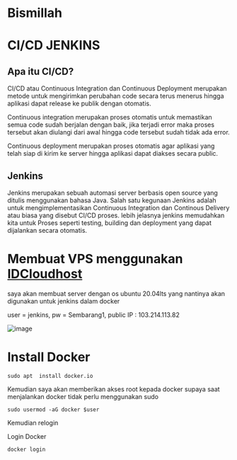 # Bismillah

# CI/CD JENKINS

## Apa itu CI/CD?

CI/CD atau Continuous Integration dan Continuous Deployment merupakan metode untuk mengirimkan perubahan code secara terus menerus hingga aplikasi dapat release ke publik dengan otomatis.

Continuous integration merupakan proses otomatis untuk memastikan semua code sudah berjalan dengan baik, jika terjadi error maka proses tersebut akan diulangi dari awal hingga code tersebut sudah tidak ada error.

Continuous deployment merupakan proses otomatis agar aplikasi yang telah siap di kirim ke server hingga aplikasi dapat diakses secara public.

## Jenkins

Jenkins merupakan sebuah automasi server berbasis open source yang ditulis menggunakan bahasa Java. Salah satu kegunaan Jenkins adalah untuk mengimplementasikan Continuous Integration dan Continous Delivery atau biasa yang disebut CI/CD proses. lebih jelasnya jenkins memudahkan kita untuk Proses seperti testing, building dan deployment yang dapat dijalankan secara otomatis.

# Membuat VPS menggunakan [IDCloudhost](https://github.com/pinoezz/DevOps/blob/master/Stage-2/Week-2/Day-3/idcloudhost.com)

saya akan membuat server dengan os ubuntu 20.04lts yang nantinya akan digunakan untuk jenkins dalam docker

user = jenkins, pw = Sembarang1, public IP : 103.214.113.82

![image](https://user-images.githubusercontent.com/99697182/174062034-d384eb7e-1a91-4e66-be84-96982ea0c998.png)

# Install Docker

```
sudo apt  install docker.io
```

Kemudian saya akan memberikan akses root kepada docker supaya saat menjalankan docker tidak perlu menggunakan sudo

```
sudo usermod -aG docker $user
```

Kemudian relogin

Login Docker

```
docker login
```

















